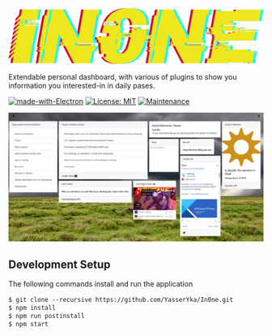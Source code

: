 ![logo](logo.png)

Extendable personal dashboard, with various of plugins to show you information you interested-in in daily pases.  

[![made-with-Electron](https://img.shields.io/badge/Made%20with-Electron-1f425f.svg)](https://www.python.org/)
[![License: MIT](https://img.shields.io/badge/License-MIT-yellow.svg)](https://opensource.org/licenses/MIT)
[![Maintenance](https://img.shields.io/maintenance/Yes/2021)](https://github.com/Naereen/badges)


![screenshot](screenshot.png)

## Development Setup

The following commands install and run the application

```
$ git clone --recursive https://github.com/YasserYka/In0ne.git
$ npm install
$ npm run postinstall
$ npm start
```
